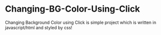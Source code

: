 # Changing-BG-Color-Using-Click
Changing Background Color using Click is simple project which is written in javascript/html and styled by css!
